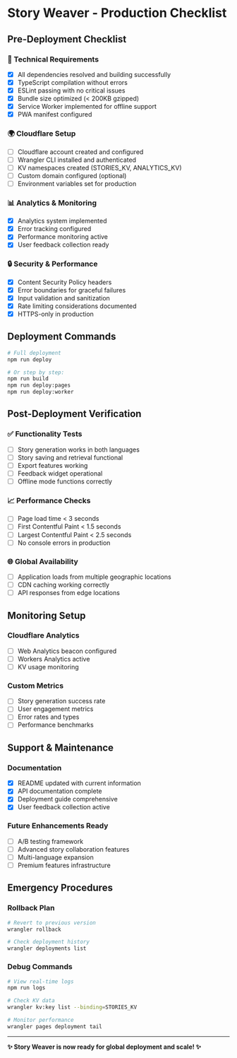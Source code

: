 # Story Weaver - Production Checklist

## Pre-Deployment Checklist

### 🔧 Technical Requirements
- [x] All dependencies resolved and building successfully
- [x] TypeScript compilation without errors
- [x] ESLint passing with no critical issues
- [x] Bundle size optimized (< 200KB gzipped)
- [x] Service Worker implemented for offline support
- [x] PWA manifest configured

### 🌍 Cloudflare Setup
- [ ] Cloudflare account created and configured
- [ ] Wrangler CLI installed and authenticated
- [ ] KV namespaces created (STORIES_KV, ANALYTICS_KV)
- [ ] Custom domain configured (optional)
- [ ] Environment variables set for production

### 📊 Analytics & Monitoring
- [x] Analytics system implemented
- [x] Error tracking configured
- [x] Performance monitoring active
- [x] User feedback collection ready

### 🔒 Security & Performance
- [x] Content Security Policy headers
- [x] Error boundaries for graceful failures
- [x] Input validation and sanitization
- [x] Rate limiting considerations documented
- [x] HTTPS-only in production

## Deployment Commands

```bash
# Full deployment
npm run deploy

# Or step by step:
npm run build
npm run deploy:pages
npm run deploy:worker
```

## Post-Deployment Verification

### ✅ Functionality Tests
- [ ] Story generation works in both languages
- [ ] Story saving and retrieval functional
- [ ] Export features working
- [ ] Feedback widget operational
- [ ] Offline mode functions correctly

### 📈 Performance Checks
- [ ] Page load time < 3 seconds
- [ ] First Contentful Paint < 1.5 seconds
- [ ] Largest Contentful Paint < 2.5 seconds
- [ ] No console errors in production

### 🌐 Global Availability
- [ ] Application loads from multiple geographic locations
- [ ] CDN caching working correctly
- [ ] API responses from edge locations

## Monitoring Setup

### Cloudflare Analytics
- [ ] Web Analytics beacon configured
- [ ] Workers Analytics active
- [ ] KV usage monitoring

### Custom Metrics
- [ ] Story generation success rate
- [ ] User engagement metrics
- [ ] Error rates and types
- [ ] Performance benchmarks

## Support & Maintenance

### Documentation
- [x] README updated with current information
- [x] API documentation complete
- [x] Deployment guide comprehensive
- [x] User feedback collection active

### Future Enhancements Ready
- [ ] A/B testing framework
- [ ] Advanced story collaboration features
- [ ] Multi-language expansion
- [ ] Premium features infrastructure

## Emergency Procedures

### Rollback Plan
```bash
# Revert to previous version
wrangler rollback

# Check deployment history
wrangler deployments list
```

### Debug Commands
```bash
# View real-time logs
npm run logs

# Check KV data
wrangler kv:key list --binding=STORIES_KV

# Monitor performance
wrangler pages deployment tail
```

---

**✨ Story Weaver is now ready for global deployment and scale! ✨**